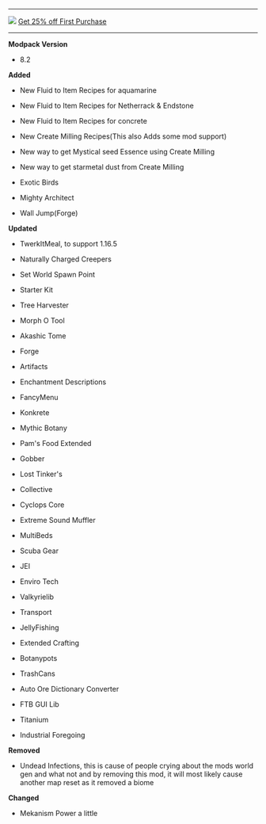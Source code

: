---------------------------------------------------------------------------------------------

![](https://www.bisecthosting.com/images/CF/Monumental_Experience/BH_ME_PromoCard.png "")
[Get 25% off First Purchase](https://bisecthosting.com/BedrockLegends "")


---------------------------------------------------------------------------------------------

**Modpack Version**

- 8.2

**Added**

- New Fluid to Item Recipes for aquamarine

- New Fluid to Item Recipes for Netherrack & Endstone

- New Fluid to Item Recipes for concrete

- New Create Milling Recipes(This also Adds some mod support)

- New way to get Mystical seed Essence using Create Milling

- New way to get starmetal dust from Create Milling

- Exotic Birds

- Mighty Architect

- Wall Jump(Forge)


**Updated**

- TwerkItMeal, to support 1.16.5

- Naturally Charged Creepers

- Set World Spawn Point

- Starter Kit

- Tree Harvester

- Morph O Tool

- Akashic Tome

- Forge

- Artifacts

- Enchantment Descriptions

- FancyMenu

- Konkrete

- Mythic Botany

- Pam's Food Extended

- Gobber

- Lost Tinker's

- Collective

- Cyclops Core

- Extreme Sound Muffler

- MultiBeds

- Scuba Gear

- JEI

- Enviro Tech

- Valkyrielib

- Transport

- JellyFishing

- Extended Crafting

- Botanypots

- TrashCans

- Auto Ore Dictionary Converter

- FTB GUI Lib

- Titanium

- Industrial Foregoing

**Removed**

- Undead Infections, this is cause of people crying about the mods world gen and what not and by removing this mod, it will most likely cause another map reset as it removed a biome

**Changed**

- Mekanism Power a little
